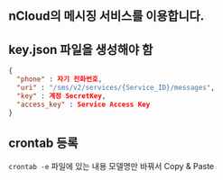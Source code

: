 ## nCloud의 메시징 서비스를 이용합니다.

## key.json 파일을 생성해야 함
```json
{
  "phone" : 자기 전화번호,
  "uri" : "/sms/v2/services/{Service_ID}/messages",
  "key" : 계정 SecretKey,
  "access_key" : Service Access Key
}
```

## crontab 등록
`crontab -e`
파일에 있는 내용 모델명만 바꿔서 Copy & Paste

## 
